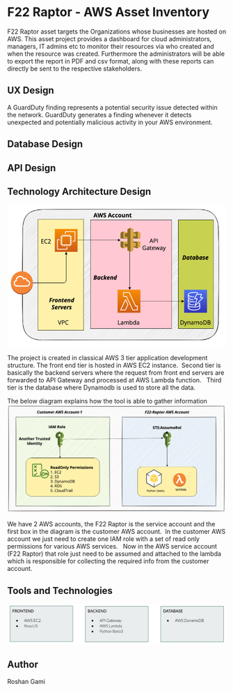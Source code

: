 # F22 Raptor - AWS Asset Inventory 
F22 Raptor asset targets the Organizations whose businesses are hosted on AWS. This asset project provides a dashboard for cloud administrators, managers, IT admins etc to monitor their resources via who created and when the resource was created. Furthermore the administrators will be able to export the report in PDF and csv format, along with these reports can directly be sent to the respective stakeholders. 

## UX Design
A GuardDuty finding represents a potential security issue detected within the network. GuardDuty generates a finding whenever it detects unexpected and potentially malicious activity in your AWS environment.

## Database Design

## API Design 

## Technology Architecture Design 
![Work-Flow Diagram](https://github.com/roshangami/asset_inventory/blob/main/images/dfd.png "Work Flow Diagram")

The project is created in classical AWS  3 tier application development structure. The front end tier is hosted in AWS EC2 instance. 
Second tier is basically the backend servers where the request from front end servers are forwarded to API Gateway and processed at AWS Lambda function.  
Third tier is the database where Dynamodb is used to store all the data. 

The below diagram explains how the tool is able to gather information
![Work-Flow Diagram](https://github.com/roshangami/asset_inventory/blob/main/images/aws.png "Work Flow Diagram")

We have 2 AWS accounts, the F22 Raptor is the service account and the first box in the diagram is the customer AWS account. 
In the customer AWS account we just need to create one IAM role with a set of read only permissions for various AWS services.  
Now in the AWS service account (F22 Raptor) that role just need to be assumed and attached to the lambda which is responsible for collecting  the required info from the customer account. 


## Tools and Technologies 
![tools](https://github.com/roshangami/asset_inventory/blob/main/images/tools.png "Tools and Technologies")
 

## Author 
Roshan Gami
